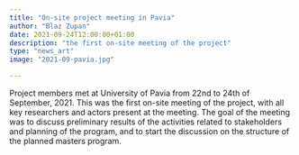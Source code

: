 ```yaml
---
title: "On-site project meeting in Pavia"
author: "Blaz Zupan"
date: 2021-09-24T12:00:00+01:00
description: "the first on-site meeting of the project"
type: "news_art"
image: "2021-09-pavia.jpg"

---
```


Project members met at University of Pavia from 22nd to 24th of September, 2021. This was the first on-site meeting of the project, with all key researchers and actors present at the meeting. The goal of the meeting was to discuss preliminary results of the activities related to stakeholders and planning of the program, and to start the discussion on the structure of the planned masters program.